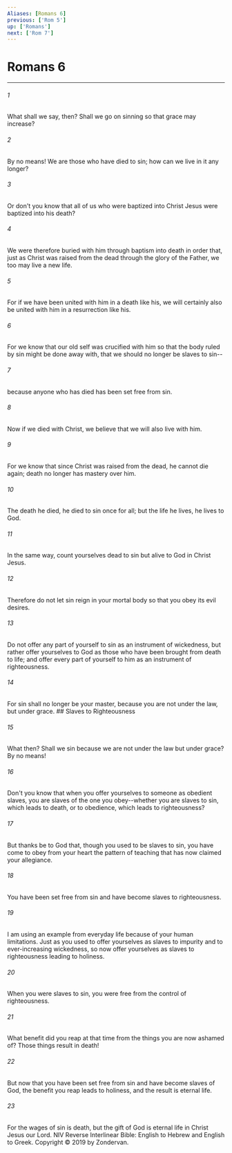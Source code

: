 ```yaml
---
Aliases: [Romans 6]
previous: ['Rom 5']
up: ['Romans']
next: ['Rom 7']
---
```

# Romans 6

***


###### 1 
What shall we say, then? Shall we go on sinning so that grace may increase? 

###### 2 
By no means! We are those who have died to sin; how can we live in it any longer? 

###### 3 
Or don't you know that all of us who were baptized into Christ Jesus were baptized into his death? 

###### 4 
We were therefore buried with him through baptism into death in order that, just as Christ was raised from the dead through the glory of the Father, we too may live a new life. 

###### 5 
For if we have been united with him in a death like his, we will certainly also be united with him in a resurrection like his. 

###### 6 
For we know that our old self was crucified with him so that the body ruled by sin might be done away with, that we should no longer be slaves to sin-- 

###### 7 
because anyone who has died has been set free from sin. 

###### 8 
Now if we died with Christ, we believe that we will also live with him. 

###### 9 
For we know that since Christ was raised from the dead, he cannot die again; death no longer has mastery over him. 

###### 10 
The death he died, he died to sin once for all; but the life he lives, he lives to God. 

###### 11 
In the same way, count yourselves dead to sin but alive to God in Christ Jesus. 

###### 12 
Therefore do not let sin reign in your mortal body so that you obey its evil desires. 

###### 13 
Do not offer any part of yourself to sin as an instrument of wickedness, but rather offer yourselves to God as those who have been brought from death to life; and offer every part of yourself to him as an instrument of righteousness. 

###### 14 
For sin shall no longer be your master, because you are not under the law, but under grace. ## Slaves to Righteousness 

###### 15 
What then? Shall we sin because we are not under the law but under grace? By no means! 

###### 16 
Don't you know that when you offer yourselves to someone as obedient slaves, you are slaves of the one you obey--whether you are slaves to sin, which leads to death, or to obedience, which leads to righteousness? 

###### 17 
But thanks be to God that, though you used to be slaves to sin, you have come to obey from your heart the pattern of teaching that has now claimed your allegiance. 

###### 18 
You have been set free from sin and have become slaves to righteousness. 

###### 19 
I am using an example from everyday life because of your human limitations. Just as you used to offer yourselves as slaves to impurity and to ever-increasing wickedness, so now offer yourselves as slaves to righteousness leading to holiness. 

###### 20 
When you were slaves to sin, you were free from the control of righteousness. 

###### 21 
What benefit did you reap at that time from the things you are now ashamed of? Those things result in death! 

###### 22 
But now that you have been set free from sin and have become slaves of God, the benefit you reap leads to holiness, and the result is eternal life. 

###### 23 
For the wages of sin is death, but the gift of God is eternal life in Christ Jesus our Lord. NIV Reverse Interlinear Bible: English to Hebrew and English to Greek. Copyright © 2019 by Zondervan.
